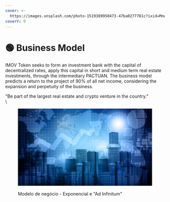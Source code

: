```yaml
---
cover: >-
  https://images.unsplash.com/photo-1519389950473-47ba0277781c?ixid=MnwxMjA3fDB8MHxwaG90by1wYWdlfHx8fGVufDB8fHx8&ixlib=rb-1.2.1&auto=format&fit=crop&w=2970&q=80
coverY: 0
---
```


# 🟢 Business Model

IMOV Token seeks to form an investment bank with the capital of decentralized rates, apply this capital in short and medium term real estate investments, through the intermediary PACTUAN. The business model predicts a return to the project of 90% of all net income, considering the expansion and perpetuity of the business.

"Be part of the largest real estate and crypto venture in the country."\
\


<figure><img src="../../.gitbook/assets/image (26).png" alt=""><figcaption><p>Modelo de negócio - Exponencial e "Ad Infinitum"</p></figcaption></figure>
